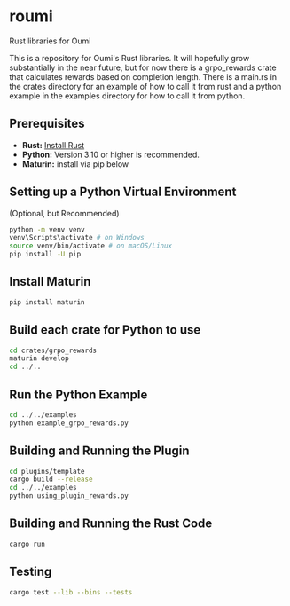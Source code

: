 # roumi
Rust libraries for Oumi

This is a repository for Oumi's Rust libraries. It will hopefully grow substantially in the near future, but for now there is a grpo_rewards crate that calculates rewards based on completion length. There is a main.rs in the crates directory for an example of how to call it from rust and a python example in the examples directory for how to call it from python.


## Prerequisites

- **Rust:** [Install Rust](https://www.rust-lang.org/tools/install)
- **Python:** Version 3.10 or higher is recommended.
- **Maturin:** install via pip below

## Setting up a Python Virtual Environment 

(Optional, but Recommended)

```bash
python -m venv venv
venv\Scripts\activate # on Windows
source venv/bin/activate # on macOS/Linux
pip install -U pip
```

## Install Maturin
```bash
pip install maturin
```

## Build each crate for Python to use
```bash
cd crates/grpo_rewards
maturin develop
cd ../..
```

## Run the Python Example
```bash
cd ../../examples
python example_grpo_rewards.py
```

## Building and Running the Plugin
```bash
cd plugins/template
cargo build --release
cd ../../examples
python using_plugin_rewards.py
```

## Building and Running the Rust Code
```bash
cargo run
```

## Testing
```bash
cargo test --lib --bins --tests
```




